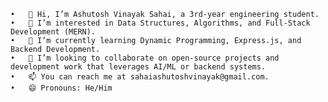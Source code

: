 	•	👋 Hi, I’m Ashutosh Vinayak Sahai, a 3rd-year engineering student.
	•	👀 I’m interested in Data Structures, Algorithms, and Full-Stack Development (MERN).
	•	🌱 I’m currently learning Dynamic Programming, Express.js, and Backend Development.
	•	💞️ I’m looking to collaborate on open-source projects and development work that leverages AI/ML or backend systems.
	•	📫 You can reach me at sahaiashutoshvinayak@gmail.com.
	•	😄 Pronouns: He/Him


<!---
sahaiash/sahaiash is a ✨ special ✨ repository because its `README.md` (this file) appears on your GitHub profile.
You can click the Preview link to take a look at your changes.
--->
